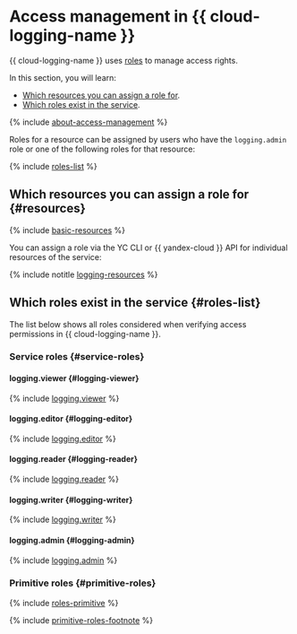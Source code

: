 # Access management in {{ cloud-logging-name }}

{{ cloud-logging-name }} uses [roles](../../iam/concepts/access-control/roles.md) to manage access rights.

In this section, you will learn:

* [Which resources you can assign a role for](#resources).
* [Which roles exist in the service](#roles-list).

{% include [about-access-management](../../_includes/iam/about-access-management.md) %}

Roles for a resource can be assigned by users who have the `logging.admin` role or one of the following roles for that resource:

{% include [roles-list](../../_includes/iam/roles-list.md) %}

## Which resources you can assign a role for {#resources}

{% include [basic-resources](../../_includes/iam/basic-resources-for-access-control.md) %}

You can assign a role via the YC CLI or {{ yandex-cloud }} API for individual resources of the service:

{% include notitle [logging-resources](../../_includes/iam/resources-with-access-control/logging.md) %}

## Which roles exist in the service {#roles-list}

The list below shows all roles considered when verifying access permissions in {{ cloud-logging-name }}.

### Service roles {#service-roles}

#### logging.viewer {#logging-viewer}

{% include [logging.viewer](../../_roles/logging/viewer.md) %}

#### logging.editor {#logging-editor}

{% include [logging.editor](../../_roles/logging/editor.md) %}

#### logging.reader {#logging-reader}

{% include [logging.reader](../../_roles/logging/reader.md) %}

#### logging.writer {#logging-writer}

{% include [logging.writer](../../_roles/logging/writer.md) %}

#### logging.admin {#logging-admin}

{% include [logging.admin](../../_roles/logging/admin.md) %}

### Primitive roles {#primitive-roles}

{% include [roles-primitive](../../_includes/roles-primitive.md) %}

{% include [primitive-roles-footnote](../../_includes/primitive-roles-footnote.md) %}